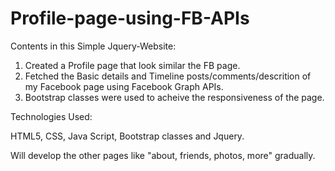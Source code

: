 # Profile-page-using-FB-APIs

Contents in this Simple Jquery-Website:

1. Created a Profile page that look similar the FB page.
2. Fetched the Basic details and Timeline posts/comments/descrition of my Facebook page using Facebook Graph APIs.
3. Bootstrap classes were used to acheive the responsiveness of the page.

Technologies Used:

HTML5, CSS, Java Script, Bootstrap classes and Jquery.

Will develop the other pages like "about, friends, photos, more" gradually.
